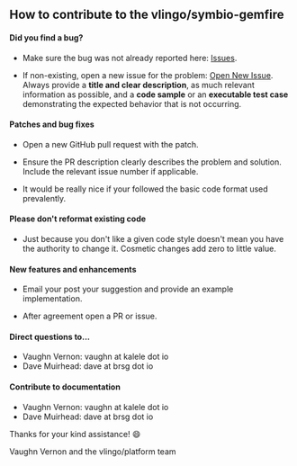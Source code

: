 ## How to contribute to the vlingo/symbio-gemfire

#### **Did you find a bug?**

* Make sure the bug was not already reported here: [Issues](https://github.com/vlingo/xoom-symbio-gemfire/issues).

* If non-existing, open a new issue for the problem: [Open New Issue](https://github.com/vlingo/xoom-symbio-gemfire/issues'new). Always provide a **title and clear description**, as much relevant information as possible, and a **code sample** or an **executable test case** demonstrating the expected behavior that is not occurring.

#### **Patches and bug fixes**

* Open a new GitHub pull request with the patch.

* Ensure the PR description clearly describes the problem and solution. Include the relevant issue number if applicable.

* It would be really nice if your followed the basic code format used prevalently.

#### **Please don't reformat existing code**

* Just because you don't like a given code style doesn't mean you have the authority to change it. Cosmetic changes add zero to little value.

#### **New features and enhancements**

* Email your post your suggestion and provide an example implementation.

* After agreement open a PR or issue.

#### **Direct questions to...**

* Vaughn Vernon: vaughn at kalele dot io
* Dave Muirhead: dave at brsg dot io

#### **Contribute to documentation**

* Vaughn Vernon: vaughn at kalele dot io
* Dave Muirhead: dave at brsg dot io

Thanks for your kind assistance! :smile:

Vaughn Vernon and the vlingo/platform team
